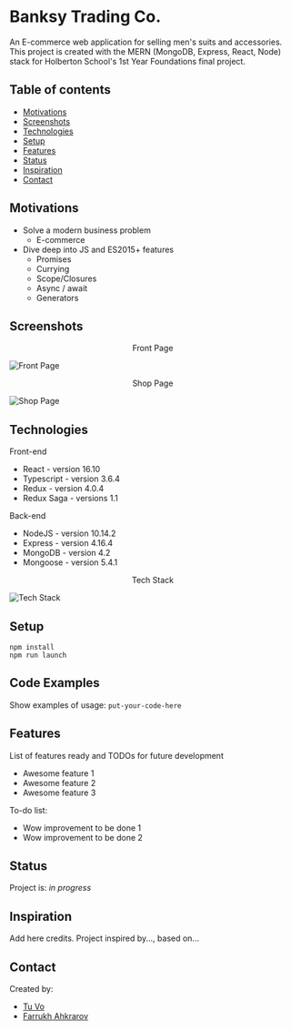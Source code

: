 # Banksy Trading Co.

An E-commerce web application for selling men's suits and accessories. This project is created with the MERN (MongoDB, Express, React, Node) stack for Holberton School's 1st Year Foundations final project.

## Table of contents

- [Motivations](#motivations)
- [Screenshots](#screenshots)
- [Technologies](#technologies)
- [Setup](#setup)
- [Features](#features)
- [Status](#status)
- [Inspiration](#inspiration)
- [Contact](#contact)

## Motivations

- Solve a modern business problem
  - E-commerce
- Dive deep into JS and ES2015+ features
  - Promises
  - Currying
  - Scope/Closures
  - Async / await
  - Generators

## Screenshots

<p align="center">Front Page</p>

![Front Page](https://i.imgur.com/ixVwWeg.png)

<p align="center">Shop Page</p>

![Shop Page](https://i.imgur.com/ooQeDNb.jpg)

## Technologies

Front-end

- React - version 16.10
- Typescript - version 3.6.4
- Redux - version 4.0.4
- Redux Saga - versions 1.1

Back-end

- NodeJS - version 10.14.2
- Express - version 4.16.4
- MongoDB - version 4.2
- Mongoose - version 5.4.1

<p align="center">Tech Stack</p>

![Tech Stack](https://i.imgur.com/zb5ld5f.png)

## Setup

```
npm install
npm run launch
```

## Code Examples

Show examples of usage:
`put-your-code-here`

## Features

List of features ready and TODOs for future development

- Awesome feature 1
- Awesome feature 2
- Awesome feature 3

To-do list:

- Wow improvement to be done 1
- Wow improvement to be done 2

## Status

Project is: _in progress_

## Inspiration

Add here credits. Project inspired by..., based on...

## Contact

Created by:

- [Tu Vo](https://github.com/tuvo1106)
- [Farrukh Ahkrarov](https://github.com/narnat)
